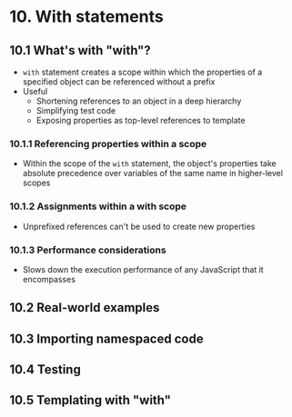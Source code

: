 # 10. With statements

## 10.1 What's with "with"?
* `with` statement creates a scope within which the properties of a specified object can be referenced without a prefix
* Useful
    * Shortening references to an object in a deep hierarchy
    * Simplifying test code
    * Exposing properties as top-level references to template

### 10.1.1 Referencing properties within a scope
* Within the scope of the `with` statement, the object's properties take absolute precedence over variables of the same name in higher-level scopes

### 10.1.2 Assignments within a with scope
* Unprefixed references can't be used to create new properties

### 10.1.3 Performance considerations
* Slows down the execution performance of any JavaScript that it encompasses

## 10.2 Real-world examples

## 10.3 Importing namespaced code

## 10.4 Testing

## 10.5 Templating with "with"

